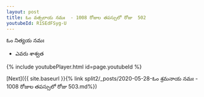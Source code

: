 ```yaml
---
layout: post
title: ఓం వత్సలాయ నమః  - 1008 రోజుల తపస్సులో రోజు  502
youtubeId: R1SEdFSyg-U
---
```

 
 
 ఓం నిత్యయ నమః  
 
 -  ఎవరు శాశ్వత 
 
  
 
  
 
 
 
 
 
 


{% include youtubePlayer.html id=page.youtubeId %}
 
[Next]({{ site.baseurl }}{% link  split2/_posts/2020-05-28-ఓం శ్రమనాయ నమః  - 1008 రోజుల తపస్సులో రోజు  503.md%})
 
